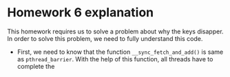 # Homework 6 explanation

This homework requires us to solve a problem about why the keys disapper. In order to solve this problem, we need to fully understand this code.
* First, we need to know that the function ```__sync_fetch_and_add()``` is same as ```pthread_barrier```. With the help of this function, all threads have to complete the 
